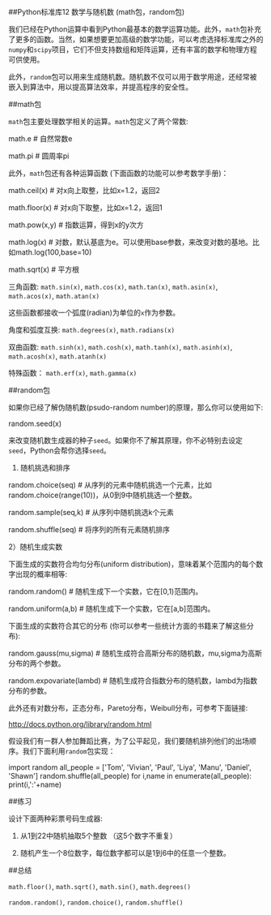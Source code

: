 ##Python标准库12 数学与随机数 (math包，random包)


 

我们已经在Python运算中看到Python最基本的数学运算功能。此外，`math`包补充了更多的函数。当然，如果想要更加高级的数学功能，可以考虑选择标准库之外的`numpy`和`scipy`项目，它们不但支持数组和矩阵运算，还有丰富的数学和物理方程可供使用。

此外，`random`包可以用来生成随机数。随机数不仅可以用于数学用途，还经常被嵌入到算法中，用以提高算法效率，并提高程序的安全性。

 

##math包

`math`包主要处理数学相关的运算。`math`包定义了两个常数:

math.e   # 自然常数e

math.pi  # 圆周率pi

 

此外，`math`包还有各种运算函数 (下面函数的功能可以参考数学手册)：

math.ceil(x)       # 对x向上取整，比如x=1.2，返回2

math.floor(x)      # 对x向下取整，比如x=1.2，返回1

math.pow(x,y)      # 指数运算，得到x的y次方

math.log(x)        # 对数，默认基底为e。可以使用base参数，来改变对数的基地。比如math.log(100,base=10)

math.sqrt(x)       # 平方根

 

三角函数: `math.sin(x)`, `math.cos(x)`, `math.tan(x)`, `math.asin(x)`, `math.acos(x)`, `math.atan(x)`

这些函数都接收一个弧度(radian)为单位的`x`作为参数。

 

角度和弧度互换: `math.degrees(x)`, `math.radians(x)`

 

双曲函数: `math.sinh(x)`, `math.cosh(x)`, `math.tanh(x)`, `math.asinh(x)`, `math.acosh(x)`, `math.atanh(x)`

 

特殊函数： `math.erf(x)`, `math.gamma(x)`

 

##random包

如果你已经了解伪随机数(psudo-random number)的原理，那么你可以使用如下:

random.seed(x)

来改变随机数生成器的种子`seed`。如果你不了解其原理，你不必特别去设定`seed`，Python会帮你选择`seed`。

 

1) 随机挑选和排序

random.choice(seq)   # 从序列的元素中随机挑选一个元素，比如random.choice(range(10))，从0到9中随机挑选一个整数。

random.sample(seq,k) # 从序列中随机挑选k个元素

random.shuffle(seq)  # 将序列的所有元素随机排序

 

2）随机生成实数

下面生成的实数符合均匀分布(uniform distribution)，意味着某个范围内的每个数字出现的概率相等:

random.random()          # 随机生成下一个实数，它在[0,1)范围内。

random.uniform(a,b)      # 随机生成下一个实数，它在[a,b]范围内。

 

下面生成的实数符合其它的分布 (你可以参考一些统计方面的书籍来了解这些分布):

random.gauss(mu,sigma)    # 随机生成符合高斯分布的随机数，mu,sigma为高斯分布的两个参数。 

random.expovariate(lambd) # 随机生成符合指数分布的随机数，lambd为指数分布的参数。

此外还有对数分布，正态分布，Pareto分布，Weibull分布，可参考下面链接:

http://docs.python.org/library/random.html

 

假设我们有一群人参加舞蹈比赛，为了公平起见，我们要随机排列他们的出场顺序。我们下面利用`random`包实现：

import random
all_people = ['Tom', 'Vivian', 'Paul', 'Liya', 'Manu', 'Daniel', 'Shawn']
random.shuffle(all_people)
for i,name in enumerate(all_people):
    print(i,':'+name)
 

##练习

设计下面两种彩票号码生成器:

1. 从1到22中随机抽取5个整数 （这5个数字不重复）

2. 随机产生一个8位数字，每位数字都可以是1到6中的任意一个整数。 

 

##总结

`math.floor()`, `math.sqrt()`, `math.sin()`, `math.degrees()`

`random.random()`, `random.choice()`, `random.shuffle()`
